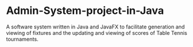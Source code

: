 # Admin-System-project-in-Java
A software system written in Java and JavaFX to facilitate generation and viewing of fixtures and the updating and viewing of scores of Table Tennis tournaments.
